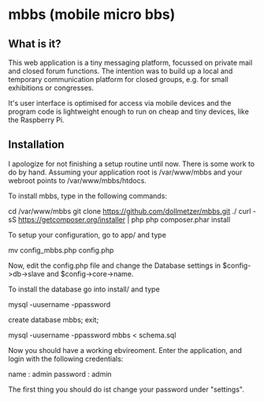 mbbs (mobile micro bbs)
=======================

What is it?
-----------
This web application is a tiny messaging platform, focussed on private mail and
closed forum functions. The intention was to build up a local and temporary
communication platform for closed groups, e.g. for small exhibitions or 
congresses.

It's user interface is optimised for access via mobile devices and the program 
code is lightweight enough to run on cheap and tiny devices, like the Raspberry Pi.


Installation
------------
I apologize for not finishing a setup routine until now. There is some work to
do by hand. Assuming your application root is /var/www/mbbs and your webroot 
points to /var/www/mbbs/htdocs.

To install mbbs, type in the following commands:

  cd /var/www/mbbs
  git clone https://github.com/dollmetzer/mbbs.git ./
  curl -sS https://getcomposer.org/installer | php
  php composer.phar install

To setup your configuration, go to app/ and type

  mv config_mbbs.php config.php

Now, edit the config.php file and change the Database settings in $config->db->slave
and $config->core->name.

To install the database go into install/ and type

  mysql -uusername -ppassword
  
  create database mbbs;
  exit;
  
  mysql -uusername -ppassword mbbs < schema.sql

Now you should have a working ebvireoment. Enter the application, and login with
the following credentials:

  name : admin
  password : admin

The first thing you should do ist change your password under "settings".

